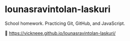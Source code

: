 # lounasravintolan-laskuri
School homework. Practicing Git, GitHub, and JavaScript.

🔗 https://vickneee.github.io/lounasravintolan-laskuri/
